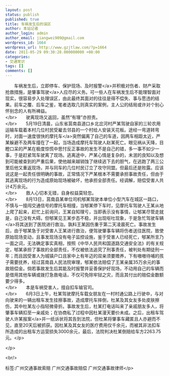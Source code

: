 ```yaml
---
layout: post
status: publish
published: true
title: 车祸发生后的误区
author: 本站记者
author_login: admin
author_email: jiangwei909@gmail.com
wordpress_id: 1664
wordpress_url: http://www.gzjtlaw.com/?p=1664
date: 2011-05-29 09:30:28.000000000 +08:00
categories:
- 交通常识
tags: []
comments: []
---
```

<p><p>　　车祸发生后，立即停车、保护现场、及时<a>报警<&#47;a>并积极对伤者、财产采取抢救措施，是肇事<a>驾驶<&#47;a>人应尽的义务。可一些人在车祸发生后不能理智面对现实，很容易步入处理误区，由此最终其面对的往往是得不偿失、事与愿违的结果。前车之覆、后车之鉴，笔者选取几则真实的案例，主人公的结局或许对个别心怀别念的人有所裨益。 <br><&#47;br>　　驶离现场又返回，虽然&ldquo;有理&rdquo;亦担责。 <br><&#47;br>　　5月19日清晨，山东省莒南县道口乡北岔河村严某驾驶自家的三轮农用运输车载着本村几位村民受雇去邻县的一个村给人安装天花板。途经一弯道转弯时，对面一速度很快的<a>摩托车<&#47;a>突然偏离了自己的车道，因两车相距太近，严某躲避不及两车撞在了一起，当场造成摩托车驾驶人赵某死亡。眼见祸从天降，目瞪口呆的严某在极度惊慌中思忖反正事故的发生不是自己的错，多一事不如少一事，于是赶紧驾车驶离了现场。逃离途中，严某心情是复杂的，未泯的良知以及想到可能被查到的严重后果，使他越来越销蚀了继续逃下去的胆气，在逃跑了两三公里后他又重返现场，并与同车的几位村民订立了攻守同盟。但最后还是败露。应该说这是一起责任很明确的事故，正常情况下严某根本不需要承担事故责任，但由于其逃离现场的行为造成原始现场被破坏，他承担全部责任。经调解，赔偿受害人共计4万余元。 <br><&#47;br>　　救人心切本无错，自身权益莫轻忽。 <br><&#47;br>　　8月13日，莒南县某单位司机郇某驾驶本单位小型汽车在城区一路口，不慎与一擅闯交通信号的摩托车相撞，当郇某停下车时，见摩托车驾驶人王某从地上爬了起来，赶忙上前询问，王某自知理亏，当即表示没有事情，让郇某尽管走就是，自己没有大碍。但郇某见王某步态不稳，并出现呕吐现象，于是急忙驾驶<a>车辆<&#47;a>将其送到了医院进行救治。孰料王某因伤重于第二天凌晨死亡。事故发生后，由于郇某急于对受害人王某进行救治，便驾驶肇事车辆将伤者送往医院，致使原始现场变动，且事发现场没有电子监控设施，鉴于受害人已经死亡，郇某所言乃一面之词，无法确定事实真相，按照《中华人民共和国道路交通安全法》的有关规定，郇某承担了事故的全部责任，不仅被依法追究了刑事责任，被判处有期徒刑一年；而且因受害人为城镇户口且家中上有年迈的双亲须要赡养，下有嗷嗷待哺的孩子需要抚养，经过莒南县人民法院审理，郇某依法赔偿了王某亲属35万余元的事故赔偿金。倘若事故发生后其能及时报警并妥善保护好现场，不动用自己的车辆而是借用其他车辆或拨打急救电话，不仅可免除牢狱之灾，而且其付出的赔偿金数额要少得多。 <br><&#47;br>　　本是车祸受害人，擅自扣车输官司。 <br><&#47;br>　　6月3日上午，杜某驾驶摩托车载女朋友在一村村通公路上行驶中，与对向驶来的一辆出租车发生挂擦事故，造成摩托车摔倒，杜某及其女友多处皮肤擦伤，其中杜某左小指轻微骨折。事故发生后，杜某打电话叫来了亲戚朋友多人，将肇事车辆扣至一亲戚处；在协商私了过程中因杜某漫天要价未成。之后，出租车驾驶人许某<a>报案<&#47;a>并一纸诉状将其告到法院，但杜某将肇事车藏匿且人亦避而不见，直至20天后被抓获。因杜某及其女友的医疗费用仅千余元，而被其非法扣车所造成的出租车方运营损失3000余元，最后，法院判决杜某倒赔给车方2263.75元。<&#47;p><p><&#47;p><br&#47;><p>标签:广州交通事故索赔 广州交通事故赔偿 广州交通事故律师<&#47;p>

